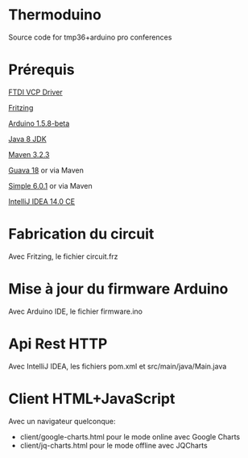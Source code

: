 Thermoduino
===========

Source code for tmp36+arduino pro conferences


Prérequis
=========

[FTDI VCP Driver](http://www.ftdichip.com/Drivers/VCP.htm)

[Fritzing](http://fritzing.org/home/)

[Arduino 1.5.8-beta](http://arduino.cc/en/Main/Software)

[Java 8 JDK](http://www.oracle.com/technetwork/java/javase/downloads/jdk8-downloads-2133151.html)

[Maven 3.2.3](http://maven.apache.org/docs/3.2.3/release-notes.html)

[Guava 18](https://github.com/google/guava) or via Maven

[Simple 6.0.1](http://www.simpleframework.org) or via Maven

[IntelliJ IDEA 14.0 CE](https://www.jetbrains.com/idea/download/)


Fabrication du circuit
======================

Avec Fritzing, le fichier circuit.frz

Mise à jour du firmware Arduino
===============================

Avec Arduino IDE, le fichier firmware.ino

Api Rest HTTP
=============

Avec IntelliJ IDEA, les fichiers pom.xml et src/main/java/Main.java

Client HTML+JavaScript
======================

Avec un navigateur quelconque:

- client/google-charts.html pour le mode online avec Google Charts
- client/jq-charts.html pour le mode offline avec JQCharts
